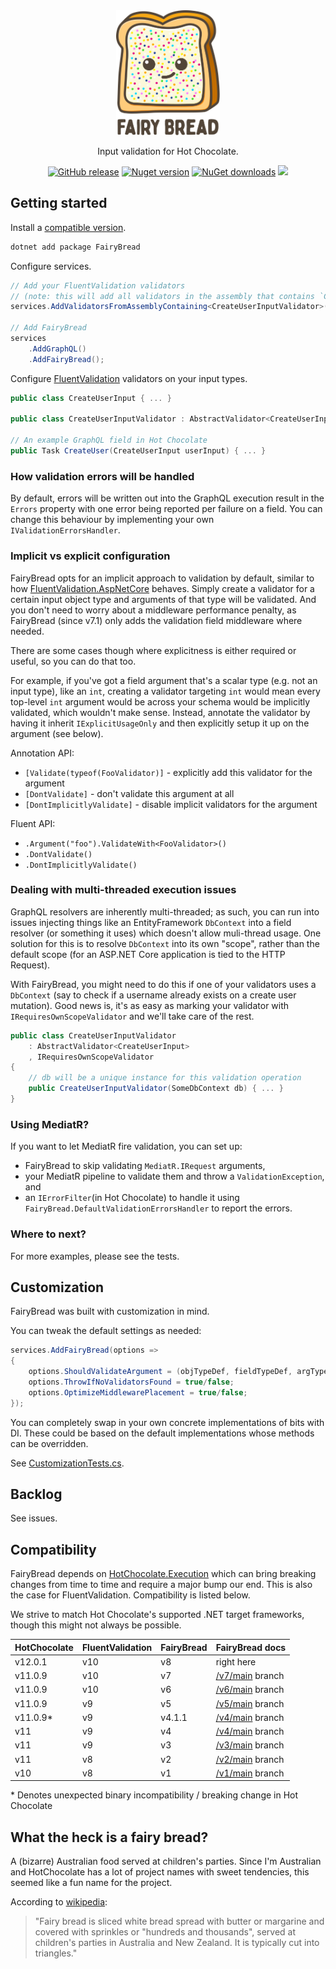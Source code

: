 <div align="center">
  <img alt="fairybread" src="logo.svg" height="200px">
  <p>
    Input validation for Hot Chocolate.
  </p>
  <p>
	  <a href="https://github.com/benmccallum/fairybread/releases"><img alt="GitHub release" src="https://img.shields.io/github/release/benmccallum/fairybread.svg"></a>
	  <a href="https://www.nuget.org/packages/FairyBread"><img alt="Nuget version" src="https://img.shields.io/nuget/v/FairyBread"></a>
	  <a href="https://www.nuget.org/packages/FairyBread"><img alt="NuGet downloads" src="https://img.shields.io/nuget/dt/FairyBread"></a>	  
      <a href="https://codecov.io/gh/benmccallum/FairyBread">
        <img src="https://codecov.io/gh/benmccallum/FairyBread/branch/main/graph/badge.svg?token=HB3O7GR51M"/>
      </a>    
  </p>
</div>

## Getting started

Install a [compatible version](#Compatibility).

```bash
dotnet add package FairyBread
```

Configure services.

```csharp
// Add your FluentValidation validators
// (note: this will add all validators in the assembly that contains `CreateUserInputValidator`)
services.AddValidatorsFromAssemblyContaining<CreateUserInputValidator>();

// Add FairyBread
services
    .AddGraphQL()
    .AddFairyBread();
```

Configure [FluentValidation](https://github.com/FluentValidation/FluentValidation) validators on your input types.


```csharp
public class CreateUserInput { ... }

public class CreateUserInputValidator : AbstractValidator<CreateUserInput> { ... }

// An example GraphQL field in Hot Chocolate
public Task CreateUser(CreateUserInput userInput) { ... }
```

### How validation errors will be handled

By default, errors will be written out into the GraphQL execution result in the `Errors` property with one error being reported per failure on a field.
You can change this behaviour by implementing your own `IValidationErrorsHandler`.

### Implicit vs explicit configuration

FairyBread opts for an implicit approach to validation by default, similar to how
[FluentValidation.AspNetCore](https://docs.fluentvalidation.net/en/latest/aspnet.html#asp-net-core)
behaves. Simply create a validator for a certain input object type and arguments of that type will be validated.
And you don't need to worry about a middleware performance penalty, as FairyBread (since v7.1) only adds the validation
field middleware where needed.

There are some cases though where explicitness is either required or useful, so you can do that too.

For example, if you've got a field argument that's a scalar type (e.g. not an input type), like an `int`, creating
a validator targeting `int` would mean every top-level `int` argument would be across your schema would be implicitly validated, which wouldn't make sense.
Instead, annotate the validator by having it inherit `IExplicitUsageOnly` and then explicitly setup it up on the argument (see below).

Annotation API:

  * `[Validate(typeof(FooValidator)]` - explicitly add this validator for the argument
  * `[DontValidate]` - don't validate this argument at all
  * `[DontImplicitlyValidate]` - disable implicit validators for the argument

Fluent API:

  * `.Argument("foo").ValidateWith<FooValidator>()`
  * `.DontValidate()`
  * `.DontImplicitlyValidate()`

### Dealing with multi-threaded execution issues

GraphQL resolvers are inherently multi-threaded; as such, you can run into issues injecting things like an EntityFramework `DbContext` into a field resolver (or something it uses) which doesn't allow muli-thread usage. One solution for this is to resolve `DbContext` into its own "scope", rather than the default scope (for an ASP.NET Core application is tied to the HTTP Request).

With FairyBread, you might need to do this if one of your validators uses a `DbContext` (say to check if a username already exists on a create user mutation). Good news is, it's as easy as marking your validator with `IRequiresOwnScopeValidator` and we'll take care of the rest.

```csharp
public class CreateUserInputValidator
    : AbstractValidator<CreateUserInput>
	, IRequiresOwnScopeValidator
{
    // db will be a unique instance for this validation operation
    public CreateUserInputValidator(SomeDbContext db) { ... } 
}
```

### Using MediatR?

If you want to let MediatR fire validation, you can set up:
* FairyBread to skip validating `MediatR.IRequest` arguments, 
* your MediatR pipeline to validate them and throw a `ValidationException`, and
* an `IErrorFilter`(in Hot Chocolate) to handle it using `FairyBread.DefaultValidationErrorsHandler` to report the errors.

### Where to next?

For more examples, please see the tests.

## Customization

FairyBread was built with customization in mind.

You can tweak the default settings as needed:

```csharp
services.AddFairyBread(options =>
{
    options.ShouldValidateArgument = (objTypeDef, fieldTypeDef, argTypeDef) => ...;
    options.ThrowIfNoValidatorsFound = true/false;
	options.OptimizeMiddlewarePlacement = true/false;
});
```

You can completely swap in your own concrete implementations of bits with DI.
These could be based on the default implementations whose methods can be overridden.

See <a href="src/FairyBread.Tests/CustomizationTests.cs">CustomizationTests.cs</a>.

## Backlog

See issues.

## Compatibility

FairyBread depends on [HotChocolate.Execution](https://www.nuget.org/packages/HotChocolate.Execution)
which can bring breaking changes from time to time and require a major bump our end. This is also the case
for FluentValidation.
Compatibility is listed below.

We strive to match Hot Chocolate's supported .NET target frameworks, though this might not always be possible.

| HotChocolate | FluentValidation | FairyBread | FairyBread docs |
| ------------ | ---------------- | ---------- | --------------- |
|      v12.0.1 |              v10 |         v8 | right here |
|      v11.0.9 |              v10 |         v7 | [/v7/main](https://github.com/benmccallum/fairybread/tree/v7/main) branch |
|      v11.0.9 |              v10 |         v6 | [/v6/main](https://github.com/benmccallum/fairybread/tree/v6/main) branch |
|      v11.0.9 |               v9 |         v5 | [/v5/main](https://github.com/benmccallum/fairybread/tree/v5/main) branch |
|     v11.0.9* |               v9 |     v4.1.1 | [/v4/main](https://github.com/benmccallum/fairybread/tree/v4/main) branch |
|          v11 |               v9 |         v4 | [/v4/main](https://github.com/benmccallum/fairybread/tree/v4/main) branch |
|          v11 |               v9 |         v3 | [/v3/main](https://github.com/benmccallum/fairybread/tree/v3/main) branch |
|          v11 |               v8 |         v2 | [/v2/main](https://github.com/benmccallum/fairybread/tree/v2/main) branch |
|          v10 |               v8 |         v1 | [/v1/main](https://github.com/benmccallum/fairybread/tree/v1/main) branch |

\* Denotes unexpected binary incompatibility / breaking change in Hot Chocolate

## What the heck is a fairy bread?

A (bizarre) Australian food served at children's parties. Since I'm Australian and HotChocolate has a lot of 
project names with sweet tendencies, this seemed like a fun name for the project.

According to [wikipedia](https://en.wikipedia.org/wiki/Fairy_bread):
> "Fairy bread is sliced white bread spread with butter or margarine and covered with sprinkles or "hundreds and thousands", served at children's parties in Australia and New Zealand. It is typically cut into triangles."

